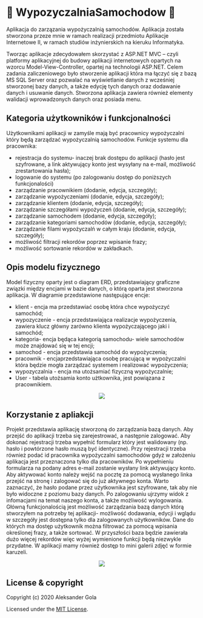 #  :car: WypozyczalniaSamochodow :car:

Aplikacja do zarzązania wypożyczalnią samochodów. Aplikacja została stworzona przeze mnie w ramach realizacji przedmiotu Aplikacje Internetowe II, w ramach studiów
inżynierskich na kieruku Informatyka.

Tworząc aplikacje zdecydowałem skorzystać z ASP.NET MVC – czyli platformy aplikacyjnej do budowy 
aplikacji internetowych opartych na wzorcu Model-View-Controller, opartej na technologii ASP.NET. Celem zadania zaliczeniowego było stworzenie aplikacji która ma łączyć się
z bazą MS SQL Server oraz pozwalać na wyświetlanie danych z wcześniej stworzonej bazy danych, a także edycję tych danych oraz dodawanie danych i usuwanie danych.
Stworzona aplikacja zawiera również elementy walidacji wprowadzonych danych oraz posiada menu.

## Kategoria użytkowników i funkcjonalności

Użytkownikami aplikacji w zamyśle mają być pracownicy wypożyczalni który będą zarządzać wypożyczalnią 
samochodów. Funkcje systemu dla pracownika:
- rejestracja do systemu- inaczej brak dostępu do aplikacji (hasło jest szyfrowane, a link 
aktywujący konto jest wysyłany na e-mail, możliwość zrestartowania hasła);
- logowanie do systemu (po zalogowaniu dostęp do poniższych funkcjonalości)
- zarządzanie pracownikiem (dodanie, edycja, szczegóły);
- zarządzanie wypożyczeniami (dodanie, edycja, szczegóły);
- zarządzanie klientem (dodanie, edycja, szczegóły);
- zarządzanie szczegółami wypożyczeń (dodanie, edycja, szczegóły); 
- zarządzanie samochodem (dodanie, edycja, szczegóły);
- zarządzanie kategoriami samochodów (dodanie, edycja, szczegóły);
- zarządzanie filami wypożyczalń w całym kraju (dodanie, edycja, szczegóły);
- możliwość filtracji rekordów poprzez wpisanie frazy;
- możliwość sortowanie rekordów w zakładkach.

## Opis modelu fizycznego

Model fizyczny oparty jest o diagram ERD, przedstawiający graficzne związki między encjami w bazie danych, o którą oparta jest stworzona aplikacja. W diagramie przedstawione następujące encje:
- klient - encja ma przedstawiać osobę która chce wypożyczyć samochód;
- wypozyczenie - encja przedstawiająca realizacje wypożyczenia, zawiera klucz główny zarówno 
klienta wypożyczającego jaki i samochód;
- kategoria- encja będąca kategorią samochodu- wiele samochodów może znajdować się w tej 
encji;
- samochod - encja przedstawia samochód do wypożyczenia;
- pracownik - encjaprzedstawiająca osobę pracującą w wypożyczalni która będzie mogła 
zarządzać systemem i realizować wypożyczenia;
- wypozyczalnia - encja ma utożsamiać fizyczną wypożyczalnie;
- User - tabela utożsamia konto użtkownika, jest powiązana z pracownikiem.

<p align="center">
  <img src="https://user-images.githubusercontent.com/56295726/159260647-66ed3acd-d094-44f4-99ae-aa133c8b17aa.PNG" />
</p>

## Korzystanie z apliakcji

Projekt przedstawia aplikację stworzoną do zarządzania bazą danych. Aby przejść do aplikacji trzeba się 
zarejestrować, a następnie zalogować.
Aby dokonać rejestracji trzeba wypełnić formularz który jest walidowany (np. hasło i powtórzone hasło 
muszą być identyczne). Przy rejestracji trzeba również podać id pracownika wypożyczalni samochodów 
gdyż w założeniu aplikacja jest przeznaczona tylko dla pracowników. Po wypełnieniu formularza na 
podany adres e-mail zostanie wysłany link aktywujący konto. Aby aktywować konto należy wejść na 
pocztę za pomocą wysłanego linka przejść na stronę i zalogować się do już aktywnego konta. Warto 
zaznaczyć, że hasło podane przez użytkownika jest szyfrowane, tak aby nie było widoczne z poziomu 
bazy danych.
Po zalogowaniu ujrzymy widok z infomacjami na temat naszego konta, a także możliwość 
wylogowania. Główną funkcjonalością jest możliwość zarządzania bazą danych którą stworzyłem na 
potrzeby tej aplikacji- możliwość dodawania, edycji i wglądu w szczegóły jest dostępna tylko dla 
zalogowanych użytkowników. Dane do których ma dostęp użytkownik można filtrować za pomocą 
wpisania określonej frazy, a także sortować. W przyszłości baza będzie zawierała dużo więcej rekordów 
więc wyżej wymienione funkcji będą niezwykle przydatne. W aplikacji mamy również dostęp to mini 
galerii zdjęć w formie karuzeli.

<p align="center">
<img src=https://user-images.githubusercontent.com/56295726/159327933-b1200226-f1b0-4d90-b2ae-c4672fcfe035.gif />
</p>

## License & copyright

Copyright (c) 2020 Aleksander Gola

Licensed under the [MIT License](LICENSE).
